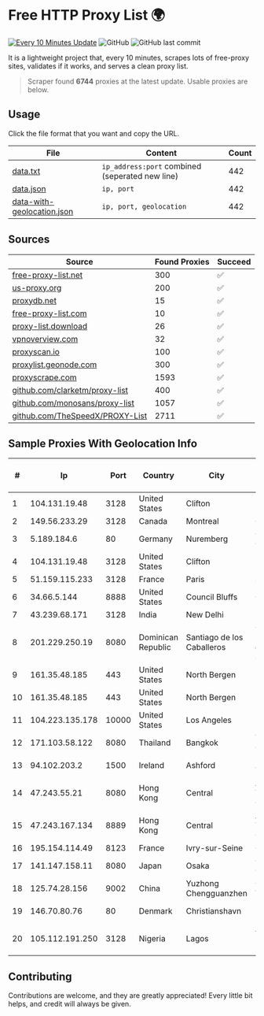 
# Free HTTP Proxy List 🌍

[![Every 10 Minutes Update](https://github.com/mertguvencli/http-proxy-list/actions/workflows/main.yml/badge.svg?branch=main)](https://github.com/mertguvencli/http-proxy-list/actions/workflows/main.yml)
![GitHub](https://img.shields.io/github/license/mertguvencli/http-proxy-list)
![GitHub last commit](https://img.shields.io/github/last-commit/mertguvencli/http-proxy-list)

It is a lightweight project that, every 10 minutes, scrapes lots of free-proxy sites, validates if it works, and serves a clean proxy list.


> Scraper found **6744** proxies at the latest update. Usable proxies are below.

## Usage

Click the file format that you want and copy the URL.


|File|Content|Count|
|----|-------|-----|
|[data.txt](https://raw.githubusercontent.com/mertguvencli/http-proxy-list/main/proxy-list/data.txt)|`ip_address:port` combined (seperated new line)|442|
|[data.json](https://raw.githubusercontent.com/mertguvencli/http-proxy-list/main/proxy-list/data.json)|`ip, port`|442|
|[data-with-geolocation.json](https://raw.githubusercontent.com/mertguvencli/http-proxy-list/main/proxy-list/data-with-geolocation.json)|`ip, port, geolocation`|442|

## Sources

|Source|Found Proxies|Succeed|
|------|-------------|-------|
|[free-proxy-list.net](https://free-proxy-list.net)|300|✅|
|[us-proxy.org](https://www.us-proxy.org)|200|✅|
|[proxydb.net](http://proxydb.net)|15|✅|
|[free-proxy-list.com](https://free-proxy-list.com/?page=&port=&type%5B%5D=http&type%5B%5D=https&up_time=0&search=Search)|10|✅|
|[proxy-list.download](https://www.proxy-list.download/HTTP)|26|✅|
|[vpnoverview.com](https://vpnoverview.com/privacy/anonymous-browsing/free-proxy-servers)|32|✅|
|[proxyscan.io](https://www.proxyscan.io)|100|✅|
|[proxylist.geonode.com](https://proxylist.geonode.com/api/proxy-list?limit=300&page=1&sort_by=lastChecked&sort_type=desc&protocols=http,https)|300|✅|
|[proxyscrape.com](https://api.proxyscrape.com/v2/?request=displayproxies&protocol=http&timeout=10000&country=all&ssl=all&anonymity=all)|1593|✅|
|[github.com/clarketm/proxy-list](https://raw.githubusercontent.com/clarketm/proxy-list/master/proxy-list-raw.txt)|400|✅|
|[github.com/monosans/proxy-list](https://raw.githubusercontent.com/monosans/proxy-list/main/proxies/http.txt)|1057|✅|
|[github.com/TheSpeedX/PROXY-List](https://raw.githubusercontent.com/TheSpeedX/PROXY-List/master/http.txt)|2711|✅|


## Sample Proxies With Geolocation Info

|#|Ip|Port|Country|City|Internet Service Provider|
|-|--|----|-------|----|-------------------------|
|1|104.131.19.48|3128|United States|Clifton|DigitalOcean, LLC|
|2|149.56.233.29|3128|Canada|Montreal|OVH Hosting|
|3|5.189.184.6|80|Germany|Nuremberg|Contabo GmbH|
|4|104.131.19.48|3128|United States|Clifton|DigitalOcean, LLC|
|5|51.159.115.233|3128|France|Paris|SCALEWAY|
|6|34.66.5.144|8888|United States|Council Bluffs|Google LLC|
|7|43.239.68.171|3128|India|New Delhi|NEXTRA|
|8|201.229.250.19|8080|Dominican Republic|Santiago de los Caballeros|Compañía Dominicana de Teléfonos S. A.|
|9|161.35.48.185|443|United States|North Bergen|DigitalOcean, LLC|
|10|161.35.48.185|443|United States|North Bergen|DigitalOcean, LLC|
|11|104.223.135.178|10000|United States|Los Angeles|LayerHost|
|12|171.103.58.122|8080|Thailand|Bangkok|True Internet Co., Ltd.|
|13|94.102.203.2|1500|Ireland|Ashford|Regional Telecom Ltd|
|14|47.243.55.21|8080|Hong Kong|Central|Alibaba (US) Technology Co., Ltd.|
|15|47.243.167.134|8889|Hong Kong|Central|Alibaba (US) Technology Co., Ltd.|
|16|195.154.114.49|8123|France|Ivry-sur-Seine|Online S.A.S.|
|17|141.147.158.11|8080|Japan|Osaka|Oracle Corporation|
|18|125.74.28.156|9002|China|Yuzhong Chengguanzhen|China Telecom|
|19|146.70.80.76|80|Denmark|Christianshavn|M247 Europe SRL|
|20|105.112.191.250|3128|Nigeria|Lagos|Airtel Networks Limited|



## Contributing

Contributions are welcome, and they are greatly appreciated! Every
little bit helps, and credit will always be given.


